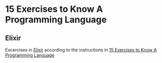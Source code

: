 # 15 Exercises to Know A Programming Language
## Elixir

Excercises in [Elixir](http://elixir-lang.org/) according to the instructions in [15 Exercises to Know A Programming Language](http://www.knowing.net/index.php/2006/06/16/15-exercises-to-know-a-programming-language-part-1/)




